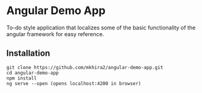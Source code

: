 # Angular Demo App

To-do style application that localizes some of the basic functionality of the angular framework for easy reference. 

## Installation

```
git clone https://github.com/mkhira2/angular-demo-app.git
cd angular-demo-app
npm install
ng serve --open (opens localhost:4200 in browser)
```